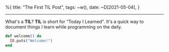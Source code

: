 %{
  title: "The First TIL Post",
  tags: ~w(),
  date: ~D[2021-05-04],
}

---
What's a **TIL**? **TIL** is short for "Today I Learned". It's a quick way to document things I learn while programming on the daily.

```elixir
def welcome() do
  IO.puts("Welcome!")
end
```
